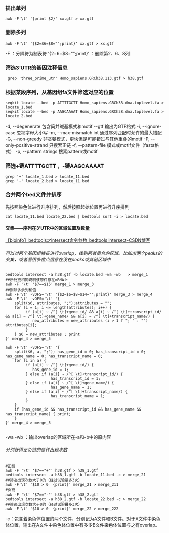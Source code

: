 ### 提出单列
```
awk -F'\t' '{print $2}' xx.gtf > xx.gtf
```
### 删除多列
```
awk -F'\t' '{$2=$6=$8="";print}' xx.gtf > xx.gtf
``` 
-F ：分隔符为制表符
'{$2=$6=$8="";print}' ：删除第2、6、8列
###  筛选3‘UTR的基因注释信息
```
 grep 'three_prime_utr' Homo_sapiens.GRCh38.113.gtf > h38.gtf
```
### 根据某段序列，从基因组fa文件筛选对应的位置
```
seqkit locate --bed -p ATTTTGCTT Homo_sapiens.GRCh38.dna.toplevel.fa > locate_1.bed
seqkit locate --bed -p AAGCAAAAT Homo_sapiens.GRCh38.dna.toplevel.fa > locate_2.bed
```
 -d, --degenerate 包含简并碱基模式和motif
  --gtf 输出为GTF格式
  -i, --ignore-case 忽视字母大小写
  -m, --max-mismatch int 通过序列匹配时允许的最大错配
  -G, --non-greedy 非贪婪模式，更快但是可能错过与其他重叠的motif
  -P, --only-positive-strand 只搜索正链
  -f, --pattern-file 模式或motif文件（fasta格式）
  -p, --pattern strings 搜索pattern或motif
### 筛选+链ATTTTGCTT ，-链AAGCAAAAT
```
grep '+' locate_1.bed > locate_11.bed
grep '-' locate_2.bed > locate_11.bed
```
### 合并两个bed文件并排序
先按照染色体进行升序排列，然后按照起始位置再进行升序排列
```
cat locate_11.bed locate_22.bed | bedtools sort -i > locate.bed
```
#### 交集——序列在3’UTR中的区域位置及数量
[【bioinfo】bedtools之intersect命令参数_bedtools intersect-CSDN博客](https://blog.csdn.net/sinat_32872729/article/details/126541494)
###### 可以对两个基因组特征进行overlap，找到两者重合的区域。比如求两个peaks的交集，或者看很多位点信息在没在peaks或其他区域中
```
bedtools intersect -a h38.gtf -b locate.bed -wa -wb   > merge_1
##所处链相同说明该原件存在mRNA上
awk -F '\t' '$7==$15' merge_1 > merge_3
##删除多余列和值
awk -F'\t' -vOFS='\t' '{$2=$6=$8=$14="";print}' merge_3 > merge_4
awk -F'\t' -vOFS='\t' '{
    split($6, attributes, ";");attributes = "";
    for (i = 1; i <= length(attributes); i++) {
         if (a[i] ~ /^[ \t]+gene_id/ && a[i] ~ /^[ \t]+transcript_id/ && a[i] ~ /^[ \t]+gene_name/ && a[i] ~ /^[ \t]+transcript_name/) {
            new_attributes = new_attributes (i > 1 ? "; " : "") attributes[i];
         } 
    } $6 = new_attributes ; print
}' merge_4 > merge_5

awk -F'\t' -vOFS='\t' '{
    split($6, a, ";"); has_gene_id = 0; has_transcript_id = 0; has_gene_name = 0; has_transcript_name = 0;
    for (i in a) { 
         if (a[i] ~ /^[ \t]+gene_id/) {
            has_gene_id = 1;
         } else if (a[i] ~ /^[ \t]+transcript_id/) {
                    has_transcript_id = 1;
         } else if (a[i] ~ /^[ \t]+gene_name/) {
                    has_gene_name = 1;
         } else if (a[i] ~ /^[ \t]+transcript_name/) {
                    has_transcript_name = 1;
         }
    } 
    if (has_gene_id && has_transcript_id && has_gene_name && has_transcript_name) { print;
    }
}' merge_4 > merge_5
 
```
-wa -wb ：输出overlap的区域所在-a和-b中的原内容
###### 分别获得正负链的原件出现次数
```
#正链
awk -F '\t' '$7=="+"' h38.gtf > h38_1.gtf
bedtools intersect -a h38_1.gtf -b locate_11.bed -c > merge_21
##筛选出现次数大于0的（经过试验最多3次）
awk -F'\t' '$10 > 0  {print}' merge_21 > merge_211
#负链
awk -F '\t' '$7=="-"' h38.gtf > h38_2.gtf
bedtools intersect -a h38_2.gtf -b locate_22.bed -c > merge_22
##筛选出现次数大于0的（经过试验最多3次）
awk -F'\t' '$10 > 0  {print}' merge_22 > merge_222
```
-c：包含着染色体位置的两个文件，分别记为A文件和B文件。对于A文件中染色体位置，输出在A文件中染色体位置中有多少B文件染色体位置与之有overlap。
<!--stackedit_data:
eyJoaXN0b3J5IjpbLTE2OTk5ODI3ODcsMTI2MTkzMjQyOSw1Nj
AzMzIwNjksLTExMjUyMjM1NzUsMjA4NzEyNjQ0NSwxNDc0NzU4
OTU3LC0xNzc3MjA1NzU2LDIwMDczNTMxNiwtMTYzMDg2OTIyOC
w3OTY3OTMxODIsLTM4NjQ5ODQ5MCwtMjE4NTM0NTA0LC0xODEz
OTg5OTkyLC0xNTI5MDYzMjkwLC0xMjg0OTM5Mzg0LC0xNzQzMD
U5MDI3LDE1Mjk0NTgxMTksLTE3MDExMjM2MTcsLTEzMzcwNTEy
MDEsMTk0NjkwOTg2OF19
-->